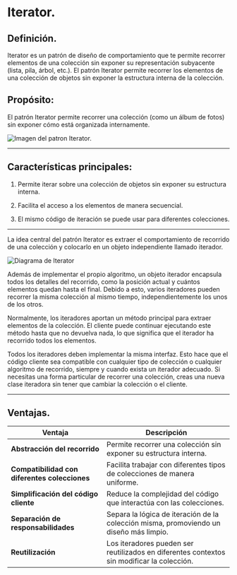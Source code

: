 # Iterator.

## Definición.
Iterator es un patrón de diseño de comportamiento que te permite recorrer elementos de una colección sin exponer su representación subyacente (lista, pila, árbol, etc.).
El patrón Iterator permite recorrer los elementos de una colección de objetos sin exponer la estructura interna de la colección.

## Propósito: 
El patrón Iterator permite recorrer una colección (como un álbum de fotos) sin exponer cómo está organizada internamente.

![Imagen del patron Iterator.](https://refactoring.guru/images/patterns/content/iterator/iterator-es.png?id=79d47b82a1e72adaaa70d8e1a3b10a4e)

-------
## Características principales:
1. Permite iterar sobre una colección de objetos sin exponer su estructura interna.

2. Facilita el acceso a los elementos de manera secuencial.

3. El mismo código de iteración se puede usar para diferentes colecciones.
---------
La idea central del patrón Iterator es extraer el comportamiento de recorrido de una colección y colocarlo en un objeto independiente llamado iterador.

![Diagrama de Iterator](https://refactoring.guru/images/patterns/diagrams/iterator/solution1.png?id=2f5fbcce6099d8ea09b2fbb83e3e7059)

Además de implementar el propio algoritmo, un objeto iterador encapsula todos los detalles del recorrido, como la posición actual y cuántos elementos quedan hasta el final. Debido a esto, varios iteradores pueden recorrer la misma colección al mismo tiempo, independientemente los unos de los otros.

Normalmente, los iteradores aportan un método principal para extraer elementos de la colección. El cliente puede continuar ejecutando este método hasta que no devuelva nada, lo que significa que el iterador ha recorrido todos los elementos.

Todos los iteradores deben implementar la misma interfaz. Esto hace que el código cliente sea compatible con cualquier tipo de colección o cualquier algoritmo de recorrido, siempre y cuando exista un iterador adecuado. Si necesitas una forma particular de recorrer una colección, creas una nueva clase iteradora sin tener que cambiar la colección o el cliente.

---------
## Ventajas.
| **Ventaja**                          | **Descripción**                                                                                      |
|--------------------------------------|------------------------------------------------------------------------------------------------------|
| **Abstracción del recorrido**        | Permite recorrer una colección sin exponer su estructura interna.                                   |
| **Compatibilidad con diferentes colecciones** | Facilita trabajar con diferentes tipos de colecciones de manera uniforme.                          |
| **Simplificación del código cliente**| Reduce la complejidad del código que interactúa con las colecciones.                                |
| **Separación de responsabilidades** | Separa la lógica de iteración de la colección misma, promoviendo un diseño más limpio.              |
| **Reutilización**                    | Los iteradores pueden ser reutilizados en diferentes contextos sin modificar la colección.          |


